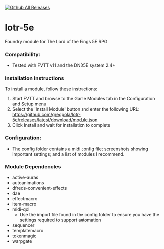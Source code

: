 [![Github All Releases](https://img.shields.io/github/downloads/gregpola/lotr-5e/total.svg)]() 
# lotr-5e
  Foundry module for The Lord of the Rings 5E RPG

### Compatibility:
  - Tested with FVTT v11 and the DND5E system 2.4+

### Installation Instructions

To install a module, follow these instructions:

  1. Start FVTT and browse to the Game Modules tab in the Configuration and Setup menu
  2. Select the 'Install Module' button and enter the following URL: https://github.com/gregpola/lotr-5e/releases/latest/download/module.json
  3. Click Install and wait for installation to complete 

### Configuration:
  * The config folder contains a midi config file; screenshots showing important settings; and a list of modules I recommend.

### Module Dependencies
  * active-auras
  * autoanimations
  * dfreds-convenient-effects
  * dae
  * effectmacro
  * item-macro
  * midi-qol
    * Use the import file found in the config folder to ensure you have the settings required to support automation
  * sequencer
  * templatemacro
  * tokenmagic
  * warpgate
